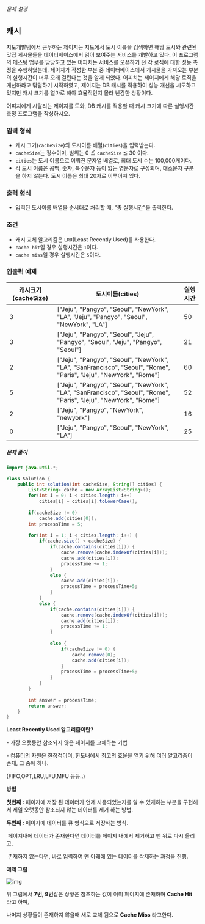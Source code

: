 ###### 문제 설명

## 캐시

지도개발팀에서 근무하는 제이지는 지도에서 도시 이름을 검색하면 해당 도시와 관련된 맛집 게시물들을 데이터베이스에서 읽어 보여주는 서비스를 개발하고 있다.
이 프로그램의 테스팅 업무를 담당하고 있는 어피치는 서비스를 오픈하기 전 각 로직에 대한 성능 측정을 수행하였는데, 제이지가 작성한 부분 중 데이터베이스에서 게시물을 가져오는 부분의 실행시간이 너무 오래 걸린다는 것을 알게 되었다.
어피치는 제이지에게 해당 로직을 개선하라고 닦달하기 시작하였고, 제이지는 DB 캐시를 적용하여 성능 개선을 시도하고 있지만 캐시 크기를 얼마로 해야 효율적인지 몰라 난감한 상황이다.

어피치에게 시달리는 제이지를 도와, DB 캐시를 적용할 때 캐시 크기에 따른 실행시간 측정 프로그램을 작성하시오.

### 입력 형식

- 캐시 크기(`cacheSize`)와 도시이름 배열(`cities`)을 입력받는다.
- `cacheSize`는 정수이며, 범위는 0 ≦ `cacheSize` ≦ 30 이다.
- `cities`는 도시 이름으로 이뤄진 문자열 배열로, 최대 도시 수는 100,000개이다.
- 각 도시 이름은 공백, 숫자, 특수문자 등이 없는 영문자로 구성되며, 대소문자 구분을 하지 않는다. 도시 이름은 최대 20자로 이루어져 있다.

### 출력 형식

- 입력된 도시이름 배열을 순서대로 처리할 때, "총 실행시간"을 출력한다.

### 조건

- 캐시 교체 알고리즘은 `LRU`(Least Recently Used)를 사용한다.
- `cache hit`일 경우 실행시간은 `1`이다.
- `cache miss`일 경우 실행시간은 `5`이다.

### 입출력 예제

| 캐시크기(cacheSize) | 도시이름(cities)                                             | 실행시간 |
| ------------------- | ------------------------------------------------------------ | -------- |
| 3                   | ["Jeju", "Pangyo", "Seoul", "NewYork", "LA", "Jeju", "Pangyo", "Seoul", "NewYork", "LA"] | 50       |
| 3                   | ["Jeju", "Pangyo", "Seoul", "Jeju", "Pangyo", "Seoul", "Jeju", "Pangyo", "Seoul"] | 21       |
| 2                   | ["Jeju", "Pangyo", "Seoul", "NewYork", "LA", "SanFrancisco", "Seoul", "Rome", "Paris", "Jeju", "NewYork", "Rome"] | 60       |
| 5                   | ["Jeju", "Pangyo", "Seoul", "NewYork", "LA", "SanFrancisco", "Seoul", "Rome", "Paris", "Jeju", "NewYork", "Rome"] | 52       |
| 2                   | ["Jeju", "Pangyo", "NewYork", "newyork"]                     | 16       |
| 0                   | ["Jeju", "Pangyo", "Seoul", "NewYork", "LA"]                 | 25       |



##### **문제 풀이**

```java
import java.util.*;

class Solution {
    public int solution(int cacheSize, String[] cities) {
        List<String> cache = new ArrayList<String>();
        for(int i = 0; i < cities.length; i++)
            cities[i] = cities[i].toLowerCase();
        
        if(cacheSize != 0)
            cache.add(cities[0]);
        int processTime = 5;
        
        for(int i = 1; i < cities.length; i++) {
            if(cache.size() < cacheSize) {
                if(cache.contains(cities[i])) {
                    cache.remove(cache.indexOf(cities[i]));
                    cache.add(cities[i]);
                    processTime += 1;   
                }
                else {
                    cache.add(cities[i]);
                    processTime = processTime+5;
                }
            }
            else {
                if(cache.contains(cities[i])) {
                    cache.remove(cache.indexOf(cities[i]));
                    cache.add(cities[i]);
                    processTime += 1;
                }
                
                else {
                    if(cacheSize != 0) {
                        cache.remove(0);
                        cache.add(cities[i]);  
                    }
                    processTime = processTime+5;
                }
            }
        }
        
        int answer = processTime;
        return answer;
    }
}
```



**Least Recently Used 알고리즘이란?**

\- 가장 오랫동안 참조되지 않은 페이지를 교체하는 기법

\- 컴퓨터의 자원은 한정적이며, 한도내에서 최고의 효율을 얻기 위해 여러 알고리즘이 존재, 그 중에 하나.

  (FIFO,OPT,LRU,LFU,MFU 등등..)

**방법** 

**첫번째 :** 페이지에 저장 된 데이터가 언제 사용되었는지를 알 수 있게하는 부분을 구현해서 제일 오랫동안 참조되지 않는 데이터를 제거 하는 방법.

**두번째 :** 페이지에 데이터를 큐 형식으로 저장하는 방식.

​      페이지내에 데이터가 존재한다면 데이터를 페이지 내에서 제거하고 맨 위로 다시 올리고,

​      존재하지 않는다면, 바로 입력하여 맨 아래에 있는 데이터를 삭제하는 과정을 진행.

**예제 그림**

![img](https://blog.kakaocdn.net/dn/cNYCeD/btqQIbdtmtF/8WszlVIyeSgKS3DNcb2em0/img.png)

위 그림에서 **7번, 9번**같은 상황은 참조하는 값이 이미 페이지에 존재하며 **Cache Hit** 라고 하며, 

나머지 상황들이 존재하지 않을때 새로 교체 됨으로 **Cache Miss** 라고한다.